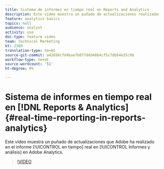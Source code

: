 ```yaml
---
title: Sistema de informes en tiempo real en Reports and Analytics
description: Este vídeo muestra un puñado de actualizaciones realizadas por el Adobe en el informe en tiempo real en Informes y análisis en Adobe Analytics.
feature: analytics basics
topics: null
audience: analyst
activity: use
doc-type: feature video
team: Technical Marketing
kt: 2360
translation-type: tm+mt
source-git-commit: a42658cfd4bae7b077ddd48b4cf5c7db54e35c98
workflow-type: tm+mt
source-wordcount: '51'
ht-degree: 0%

---
```



# Sistema de informes en tiempo real en [!DNL Reports & Analytics] {#real-time-reporting-in-reports-analytics}

Este vídeo muestra un puñado de actualizaciones que Adobe ha realizado en el informe [!UICONTROL en tiempo] real en [!UICONTROL Informes y análisis] en Adobe Analytics.

>[!VIDEO](https://video.tv.adobe.com/v/25454/?quality=12)
